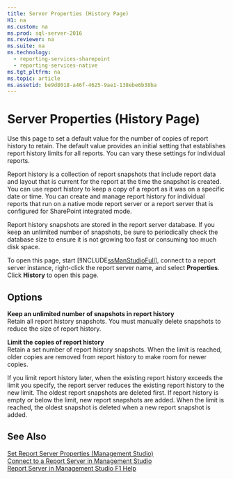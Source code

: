 ```yaml
---
title: Server Properties (History Page)
H1: na
ms.custom: na
ms.prod: sql-server-2016
ms.reviewer: na
ms.suite: na
ms.technology: 
  - reporting-services-sharepoint
  - reporting-services-native
ms.tgt_pltfrm: na
ms.topic: article
ms.assetid: be9d8018-a46f-4625-9ae1-138ebe6b38ba
---
```

# Server Properties (History Page)
  Use this page to set a default value for the number of copies of report history to retain. The default value provides an initial setting that establishes report history limits for all reports. You can vary these settings for individual reports.  
  
 Report history is a collection of report snapshots that include report data and layout that is current for the report at the time the snapshot is created. You can use report history to keep a copy of a report as it was on a specific date or time. You can create and manage report history for individual reports that run on a native mode report server or a report server that is configured for SharePoint integrated mode.  
  
 Report history snapshots are stored in the report server database. If you keep an unlimited number of snapshots, be sure to periodically check the database size to ensure it is not growing too fast or consuming too much disk space.  
  
 To open this page, start [!INCLUDE[ssManStudioFull](../../Token/Other/ssManStudioFull_md.md)], connect to a report server instance, right\-click the report server name, and select **Properties**. Click **History** to open this page.  
  
## Options  
 **Keep an unlimited number of snapshots in report history**  
 Retain all report history snapshots. You must manually delete snapshots to reduce the size of report history.  
  
 **Limit the copies of report history**  
 Retain a set number of report history snapshots. When the limit is reached, older copies are removed from report history to make room for newer copies.  
  
 If you limit report history later, when the existing report history exceeds the limit you specify, the report server reduces the existing report history to the new limit. The oldest report snapshots are deleted first. If report history is empty or below the limit, new report snapshots are added. When the limit is reached, the oldest snapshot is deleted when a new report snapshot is added.  
  
## See Also  
 [Set Report Server Properties &#40;Management Studio&#41;](../../Topics/TopicNameNotContainA/Set-Report-Server-Properties--Management-Studio-.md)   
 [Connect to a Report Server in Management Studio](../../Topics/TopicNameContainA/Connect-to-a-Report-Server-in-Management-Studio.md)   
 [Report Server in Management Studio F1 Help](../../Topics/TopicNameNotContainA/Report-Server-in-Management-Studio-F1-Help.md)  
  
  